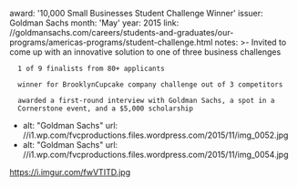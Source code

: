 <!-- TODO: ON OWN -->

award: '10,000 Small Businesses Student Challenge Winner'
issuer: Goldman Sachs
month: 'May'
year: 2015
link: //goldmansachs.com/careers/students-and-graduates/our-programs/americas-programs/student-challenge.html
notes: >-
Invited to come up with an innovative solution to one of three business
challenges

      1 of 9 finalists from 80+ applicants

      winner for BrooklynCupcake company challenge out of 3 competitors

      awarded a first-round interview with Goldman Sachs, a spot in a
      Cornerstone event, and a $5,000 scholarship

* alt: "Goldman Sachs"
  url: //i1.wp.com/fvcproductions.files.wordpress.com/2015/11/img_0052.jpg
* alt: "Goldman Sachs"
  url: //i1.wp.com/fvcproductions.files.wordpress.com/2015/11/img_0054.jpg

https://i.imgur.com/fwVTITD.jpg
